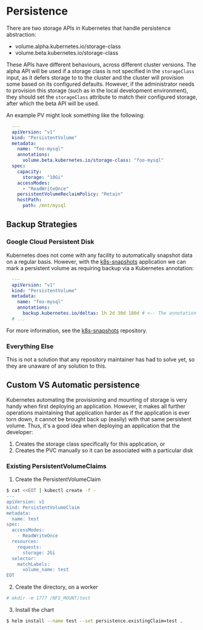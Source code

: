 # Persistence

There are two storage APIs in Kubernetes that handle persistence abstraction:

- volume.alpha.kubernetes.io/storage-class
- volume.beta.kubernetes.io/storage-class

These APIs have different behaviours, across different cluster versions. The alpha API will be used if a storage class is not specified in the `storageClass` input, as it defers storage to to the cluster and the cluster will provision some based on its configured defaults. However, if the administrator needs to provision this storage (such as in the local development environment), they should set the `storageClass` attribute to match their configured storage, after which the beta API will be used.

An example PV might look something like the following:

```yaml
  ---
  apiVersion: "v1"
  kind: "PersistentVolume"
  metadata:
    name: "foo-mysql"
    annotations:
      volume.beta.kubernetes.io/storage-class: "foo-mysql"
  spec:
    capacity:
      storage: "10Gi"
    accessModes:
      - "ReadWriteOnce"
    persistentVolumeReclaimPolicy: "Retain"
    hostPath:
      path: /mnt/mysql
```

## Backup Strategies

### Google Cloud Persistent Disk

Kubernetes does not come with any facility to automatically snapshot data on a regular basis. However, with the [k8s-snapshots](https://github.com/miracle2k/k8s-snapshots) application we can mark a persistent volume as requiring backup via a Kubernetes annotation:

```yaml
  ---
  apiVersion: "v1"
  kind: "PersistentVolume"
  metadata:
    name: "foo-mysql"
    annotations:
      backup.kubernetes.io/deltas: 1h 2d 30d 180d # <-- The annotation
  # ...
```

For more information, see the [k8s-snapshots](https://github.com/miracle2k/k8s-snapshots) repository.

### Everything Else

This is not a solution that any repository maintainer has had to solve yet, so they are unaware of any solution to this.

## Custom VS Automatic persistence

Kubernetes automating the provisioning and mounting of storage is very handy when first deploying an application. However, it makes all further operations maintaining that application harder as if the application is ever torn down, it cannot be brought back up (easily) with that same persistent volume. Thus, it's a good idea when deploying an application that the developer:

1. Creates the storage class specifically for this application, or
2. Creates the PVC manually so it can be associated with a particular disk

### Existing PersistentVolumeClaims

1. Create the PersistentVolumeClaim
```bash
$ cat <<EOT | kubectl create -f -		
---		
apiVersion: v1		
kind: PersistentVolumeClaim		
metadata:		
  name: test		
spec:		
  accessModes:		
    - ReadWriteOnce		
  resources:		
    requests:		
      storage: 2Gi		
  selector:		
    matchLabels:		
      volume_name: test		
EOT		
```		

2. Create the directory, on a worker		

```bash		
# mkdir -m 1777 /NFS_MOUNT/test		
```		

3. Install the chart		

```bash		
$ helm install --name test --set persistence.existingClaim=test .		
```
